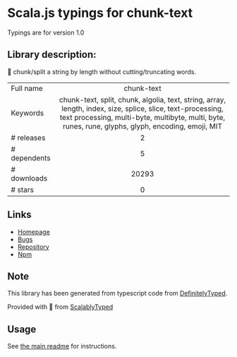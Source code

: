 
# Scala.js typings for chunk-text

Typings are for version 1.0

## Library description:
🔪 chunk/split a string by length without cutting/truncating words.

|                    |                 |
| ------------------ | :-------------: |
| Full name          | chunk-text |
| Keywords           | chunk-text, split, chunk, algolia, text, string, array, length, index, size, splice, slice, text-processing, text processing, multi-byte, multibyte, multi, byte, runes, rune, glyphs, glyph, encoding, emoji, MIT |
| # releases         | 2 |
| # dependents       | 5 |
| # downloads        | 20293 |
| # stars            | 0 |

## Links
- [Homepage](https://github.com/algolia/chunk-text#readme)
- [Bugs](https://github.com/algolia/chunk-text/issues)
- [Repository](https://github.com/algolia/chunk-text)
- [Npm](https://www.npmjs.com/package/chunk-text)
    


## Note
This library has been generated from typescript code from [DefinitelyTyped](https://definitelytyped.org).

Provided with :purple_heart: from [ScalablyTyped](https://github.com/oyvindberg/ScalablyTyped)

## Usage
See [the main readme](../../readme.md) for instructions.


